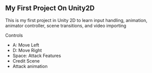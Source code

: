 ## My First Project On Unity2D
This is my first project in Unity 2D to learn input handling, animation, animator controller, scene transitions, and video importing

Controls
- A: Move Left
- D: Move Right
- Space: Attack
Features
- Credit Scene 
- Attack animation
